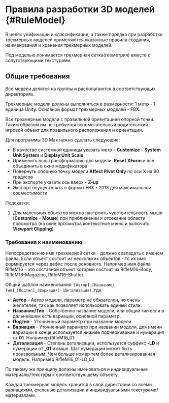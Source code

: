 ﻿# Правила разработки 3D моделей {#RuleModel}

В целях унификации и классификации, а также порядка при разработки трехмерных моделей применяются указанные правила создания, наименования и хранения трехмерных моделей.

Под моделью понимается трехмерная сетка(геометрия) вместе с сопутствующими текстурами.

## Общие требования
Все модели делятся на группы и располагаются в соответствующих директориях.

Трехмерные модели должны выполняться в размерности: 1 метр - 1 единица Unity. Основной формат трехмерных моделей - FBX.

Все трехмерные модели с правильной ориентацией опорной точки. Таким образом им не требуется вспомогательный родительский игровой объект для правильного расположения и ориентации.

Для программы 3D Max нужно сделать следующие:

* В качестве системной единицы указать метр - **Customize** - **System Unit System** и **Display Unit Scale**
* Применить всю трансформацию для модели: **Reset XForm** и все объединить в окне модификатора
* Повернуть опорную точку модели **Affect Pivot Only** по оси X на 90 градусов
* При экспорте указать ось вверх - **Z-up**
* Экспорт осуществлять в формат FBX - 2013 для максимальной совместимости

Подсказки:
1. Для маленьких объектов можно настроить чувствительность мыши (**Customize** - **Mouse**) при приближении и отсекание области просмотра (на окне просмотра контекстное меню и включить **Viewport Clipping**)

###  Требования к наименованию
Непосредственно имя трехмерной сетки - должно совпадать с именем файла. 
Если объект состоит из нескольких объектов - то их имя формируется через дефис после основного. Например имя файла RifleM16 - это составной объект который состоит из RifleM16-Body, RifleM16-Magazine, RifleM16-Shutter.

Общий шаблон наименования: `[Автор]_[Название/Тип]_[Подтип]_(Вариация)-(Детализация)`, где:

*  **Автор** - Автор модели, параметр не обязателен, но очень желателен, так как позволяет использовать единый стиль.
*  **Название/Тип** - Собственно название модели, или общий тип если в дальнейшем есть вариации, основной параметр.
*  **Подтип** - Уточненный параметр при названии модели.
*  **Вариация** - Уточненный параметр при названии модели, для имени вариации в конце используется нижнее подчеркивание и нумерация от **01**.  Например RifleM16_01.
*  **Детализация** - Степень детализации, используется суффикс **-LD** и нумерации от **_01** и выше. Шаг нумерации может быть произвольным. Чем больше номер тем более детализированная модель. Например RifleM16_01-LD_02

По такому же принципу должны именоваться и индивидуальные материалы/текстуры к соответствующему объекту.

Каждая трехмерная модель хранится в свой директории со всеми вариациями, степенью детализации и индивидуальными текстурами/материалами.